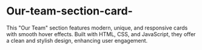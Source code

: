 # Our-team-section-card-
This "Our Team" section features modern, unique, and responsive cards with smooth hover effects. Built with HTML, CSS, and JavaScript, they offer a clean and stylish design, enhancing user engagement.
